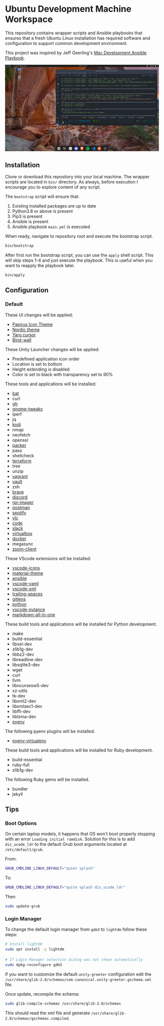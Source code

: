 # Ubuntu Development Machine Workspace

This repository contains wrapper scripts and Ansible playbooks that ensures that a fresh Ubuntu Linux installation has required software and configuration to support common development environment.

This project was inspired by Jeff Geerling's [Mac Development Ansible Playbook](https://github.com/geerlingguy/mac-dev-playbook).

![theme-after](images/theme.png)

## Installation

Clone or download this repository into your local machine. The wrapper scripts are located in `bin/` directory. As always, before execution I encourage you to explore content of any script.

The `bootstrap` script will ensure that:

1. Existing installed packages are up to date
2. Python3.8 or above is present
3. Pip3 is present
4. Ansible is present
5. Ansible playbook `main.yml` is executed

When ready, navigate to repository root and execute the bootstrap script.

```bash
bin/bootstrap
```

After first run the bootstrap script, you can use the `apply` shell script. This will skip steps 1-4 and just execute the playbook. This is useful when you want to reapply the playbook later.

```bash
bin/apply
```

## Configuration

### Default

These UI changes will be applied:

- [Papirus Icon Theme](https://github.com/PapirusDevelopmentTeam/papirus-icon-theme)
- [Nordic theme](https://github.com/EliverLara/Nordic)
- [Yaru cursor](https://github.com/ubuntu/yaru)
- [Bind-wall](https://github.com/keshavbhatt/BingWall)

These Unity Launcher changes will be applied:

- Predefined application icon order
- Location is set to bottom
- Height extending is disabled
- Color is set to black with transparency set to 90%

These tools and applications will be installed:

- [bat](https://github.com/sharkdp/bat)
- curl
- [gh](https://github.com/cli/cli)
- [gnome-tweaks](https://wiki.gnome.org/Apps/Tweaks)
- iperf
- jq
- [kodi](kodi.tv)
- nmap
- neofetch
- openssl
- [packer](https://www.packer.io/)
- pass
- shellcheck
- [terraform](https://www.terraform.io/)
- tree
- unzip
- [vagrant](https://www.vagrantup.com/)
- [vault](https://www.vaultproject.io/)
- zsh
- [brave](https://brave.com/)
- [discord](https://discord.com/)
- [rpi-imager](https://www.raspberrypi.com/software/)
- [postman](https://www.postman.com/)
- [spotify](https://www.spotify.com/)
- [vlc](https://www.videolan.org/vlc/)
- [code](https://code.visualstudio.com/)
- [slack](https://slack.com/)
- [virtualbox](https://www.virtualbox.org/)
- [docker](https://www.docker.com/)
- megasync
- [zoom-client](https://zoom.us/support/download)

These VScode extensions will be installed:

- [vscode-icons](https://marketplace.visualstudio.com/items?itemName=vscode-icons-team.vscode-icons)
- [material-theme](https://marketplace.visualstudio.com/items?itemName=zhuangtongfa.Material-theme)
- [ansible](https://marketplace.visualstudio.com/items?itemName=redhat.ansible)
- [vscode-yaml](https://marketplace.visualstudio.com/items?itemName=redhat.vscode-yaml)
- [vscode-xml](https://marketplace.visualstudio.com/items?itemName=redhat.vscode-xml)
- [trailing-spaces](https://marketplace.visualstudio.com/items?itemName=shardulm94.trailing-spaces)
- [gitlens](https://marketplace.visualstudio.com/items?itemName=eamodio.gitlens)
- [python](https://marketplace.visualstudio.com/items?itemName=ms-python.python)
- [vscode-pylance](https://marketplace.visualstudio.com/items?itemName=ms-python.vscode-pylance)
- [markdown-all-in-one](https://marketplace.visualstudio.com/items?itemName=yzhang.markdown-all-in-one)

These build tools and applications will be installed for Python development.

- make
- build-essential
- libssl-dev
- zlib1g-dev
- libbz2-dev
- libreadline-dev
- libsqlite3-dev
- wget
- curl
- llvm
- libncursesw5-dev
- xz-utils
- tk-dev
- libxml2-dev
- libxmlsec1-dev
- libffi-dev
- liblzma-dev
- [pyenv](https://github.com/pyenv/pyenv/)

The following pyenv plugins will be installed.

- [pyenv-virtualenv](https://github.com/pyenv/pyenv-virtualenv)

These build tools and applications will be installed for Ruby development.

- build-essential
- ruby-full
- zlib1g-dev

The following Ruby gems will be installed.
- bundler
- jekyll


## Tips

### Boot Options

On certain laptop models, it happens that OS won't boot properly stopping with an error `Loading initial ramdisk`. Solution for this is to add `dis_ucode_ldr` to the default Grub boot arguments located at `/etc/default/grub`.

From:

```bash
GRUB_CMDLINE_LINUX_DEFAULT="quiet splash"
```

To:

```bash
GRUB_CMDLINE_LINUX_DEFAULT="quite splash dis_ucode_ldr"
```

Then

```bash
sudo update-grub
```

### Login Manager

To change the default login manager from `gdm3` to `lightdm` follow these steps:

```bash
# Install lightdm
sudo apt install -y lightdm

# If Login Manager selection dialog was not shown automatically
sudo dpkg-reconfigure gdm3
```

If you want to customize the default `unity-greeter` configuration edit the `/usr/share/glib-2.0/schemas/com.canonical.unity-greeter.gschema.xml` file.

Once update, recompile the schema:

```bash
sudo glib-compile-schemas /usr/share/glib-2.0/schemas
```

This should read the xml file and generate `/usr/share/glib-2.0/schemas/gschemas.compiled`.
